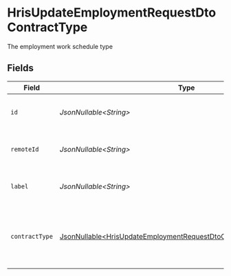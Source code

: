 # HrisUpdateEmploymentRequestDtoContractType

The employment work schedule type


## Fields

| Field                                                                                                                                                      | Type                                                                                                                                                       | Required                                                                                                                                                   | Description                                                                                                                                                | Example                                                                                                                                                    |
| ---------------------------------------------------------------------------------------------------------------------------------------------------------- | ---------------------------------------------------------------------------------------------------------------------------------------------------------- | ---------------------------------------------------------------------------------------------------------------------------------------------------------- | ---------------------------------------------------------------------------------------------------------------------------------------------------------- | ---------------------------------------------------------------------------------------------------------------------------------------------------------- |
| `id`                                                                                                                                                       | *JsonNullable\<String>*                                                                                                                                    | :heavy_minus_sign:                                                                                                                                         | Unique identifier                                                                                                                                          | 8187e5da-dc77-475e-9949-af0f1fa4e4e3                                                                                                                       |
| `remoteId`                                                                                                                                                 | *JsonNullable\<String>*                                                                                                                                    | :heavy_minus_sign:                                                                                                                                         | Provider's unique identifier                                                                                                                               | 8187e5da-dc77-475e-9949-af0f1fa4e4e3                                                                                                                       |
| `label`                                                                                                                                                    | *JsonNullable\<String>*                                                                                                                                    | :heavy_minus_sign:                                                                                                                                         | The label of the employment type                                                                                                                           | Full-Time                                                                                                                                                  |
| `contractType`                                                                                                                                             | [JsonNullable\<HrisUpdateEmploymentRequestDtoContractTypeContractType>](../../models/components/HrisUpdateEmploymentRequestDtoContractTypeContractType.md) | :heavy_minus_sign:                                                                                                                                         | The employment work schedule type (e.g., full-time, part-time)                                                                                             | full_time                                                                                                                                                  |